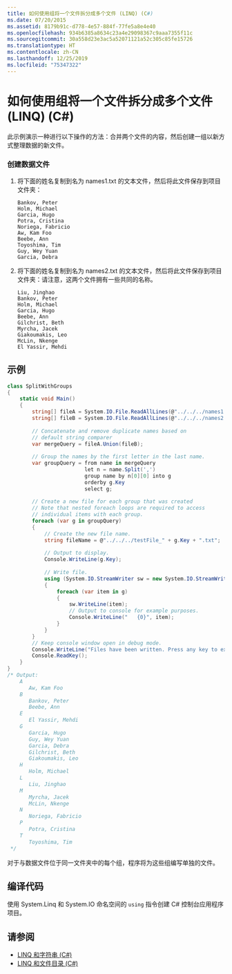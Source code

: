 ```yaml
---
title: 如何使用组将一个文件拆分成多个文件 (LINQ) (C#)
ms.date: 07/20/2015
ms.assetid: 8179b91c-d778-4e57-884f-77fe5a8e4e40
ms.openlocfilehash: 934b6385a8634c23a4e29098367c9aaa7355f11c
ms.sourcegitcommit: 30a558d23e3ac5a52071121a52c305c85fe15726
ms.translationtype: HT
ms.contentlocale: zh-CN
ms.lasthandoff: 12/25/2019
ms.locfileid: "75347322"
---
```

# <a name="how-to-split-a-file-into-many-files-by-using-groups-linq-c"></a>如何使用组将一个文件拆分成多个文件 (LINQ) (C#)
此示例演示一种进行以下操作的方法：合并两个文件的内容，然后创建一组以新方式整理数据的新文件。  
  
### <a name="to-create-the-data-files"></a>创建数据文件  
  
1. 将下面的姓名复制到名为 names1.txt 的文本文件，然后将此文件保存到项目文件夹：  
  
    ```text  
    Bankov, Peter  
    Holm, Michael  
    Garcia, Hugo  
    Potra, Cristina  
    Noriega, Fabricio  
    Aw, Kam Foo  
    Beebe, Ann  
    Toyoshima, Tim  
    Guy, Wey Yuan  
    Garcia, Debra  
    ```  
  
2. 将下面的姓名复制到名为 names2.txt 的文本文件，然后将此文件保存到项目文件夹：请注意，这两个文件拥有一些共同的名称。  
  
    ```text  
    Liu, Jinghao  
    Bankov, Peter  
    Holm, Michael  
    Garcia, Hugo  
    Beebe, Ann  
    Gilchrist, Beth  
    Myrcha, Jacek  
    Giakoumakis, Leo  
    McLin, Nkenge  
    El Yassir, Mehdi  
    ```  
  
## <a name="example"></a>示例  
  
```csharp  
class SplitWithGroups  
{  
    static void Main()  
    {  
        string[] fileA = System.IO.File.ReadAllLines(@"../../../names1.txt");  
        string[] fileB = System.IO.File.ReadAllLines(@"../../../names2.txt");  
  
        // Concatenate and remove duplicate names based on  
        // default string comparer  
        var mergeQuery = fileA.Union(fileB);  
  
        // Group the names by the first letter in the last name.  
        var groupQuery = from name in mergeQuery  
                         let n = name.Split(',')  
                         group name by n[0][0] into g  
                         orderby g.Key  
                         select g;  
  
        // Create a new file for each group that was created  
        // Note that nested foreach loops are required to access  
        // individual items with each group.  
        foreach (var g in groupQuery)  
        {  
            // Create the new file name.  
            string fileName = @"../../../testFile_" + g.Key + ".txt";  
  
            // Output to display.  
            Console.WriteLine(g.Key);  
  
            // Write file.  
            using (System.IO.StreamWriter sw = new System.IO.StreamWriter(fileName))  
            {  
                foreach (var item in g)  
                {  
                    sw.WriteLine(item);  
                    // Output to console for example purposes.  
                    Console.WriteLine("   {0}", item);  
                }  
            }  
        }  
        // Keep console window open in debug mode.  
        Console.WriteLine("Files have been written. Press any key to exit");  
        Console.ReadKey();  
    }  
}  
/* Output:   
    A  
       Aw, Kam Foo  
    B  
       Bankov, Peter  
       Beebe, Ann  
    E  
       El Yassir, Mehdi  
    G  
       Garcia, Hugo  
       Guy, Wey Yuan  
       Garcia, Debra  
       Gilchrist, Beth  
       Giakoumakis, Leo  
    H  
       Holm, Michael  
    L  
       Liu, Jinghao  
    M  
       Myrcha, Jacek  
       McLin, Nkenge  
    N  
       Noriega, Fabricio  
    P  
       Potra, Cristina  
    T  
       Toyoshima, Tim  
 */  
```  
  
 对于与数据文件位于同一文件夹中的每个组，程序将为这些组编写单独的文件。  
  
## <a name="compiling-the-code"></a>编译代码

使用 System.Linq 和 System.IO 命名空间的 `using` 指令创建 C# 控制台应用程序项目。
  
## <a name="see-also"></a>请参阅

- [LINQ 和字符串 (C#)](./linq-and-strings.md)
- [LINQ 和文件目录 (C#)](./linq-and-file-directories.md)
